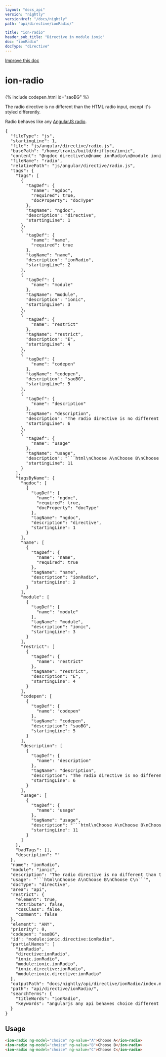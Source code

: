 ```yaml
---
layout: "docs_api"
version: "nightly"
versionHref: "/docs/nightly"
path: "api/directive/ionRadio/"

title: "ion-radio"
header_sub_title: "Directive in module ionic"
doc: "ionRadio"
docType: "directive"
---
```


<div class="improve-docs">
  <a href='http://github.com/driftyco/ionic/edit/master/js/angular/directive/radio.js#L1'>
    Improve this doc
  </a>
</div>




<h1 class="api-title">

  ion-radio



</h1>


{% include codepen.html id="saoBG" %}




The radio directive is no different than the HTML radio input, except it's styled differently.

Radio behaves like any [AngularJS radio](http://docs.angularjs.org/api/ng/input/input[radio]).








  
<pre>{
  "fileType": "js",
  "startingLine": 1,
  "file": "js/angular/directive/radio.js",
  "basePath": "/home/travis/build/driftyco/ionic",
  "content": "@ngdoc directive\n@name ionRadio\n@module ionic\n@restrict E\n@codepen saoBG\n@description\nThe radio directive is no different than the HTML radio input, except it's styled differently.\n\nRadio behaves like any [AngularJS radio](http://docs.angularjs.org/api/ng/input/input[radio]).\n\n@usage\n```html\n<ion-radio ng-model=\"choice\" ng-value=\"A\">Choose A</ion-radio>\n<ion-radio ng-model=\"choice\" ng-value=\"B\">Choose B</ion-radio>\n<ion-radio ng-model=\"choice\" ng-value=\"C\">Choose C</ion-radio>\n```",
  "fileName": "radio",
  "relativePath": "js/angular/directive/radio.js",
  "tags": {
    "tags": [
      {
        "tagDef": {
          "name": "ngdoc",
          "required": true,
          "docProperty": "docType"
        },
        "tagName": "ngdoc",
        "description": "directive",
        "startingLine": 1
      },
      {
        "tagDef": {
          "name": "name",
          "required": true
        },
        "tagName": "name",
        "description": "ionRadio",
        "startingLine": 2
      },
      {
        "tagDef": {
          "name": "module"
        },
        "tagName": "module",
        "description": "ionic",
        "startingLine": 3
      },
      {
        "tagDef": {
          "name": "restrict"
        },
        "tagName": "restrict",
        "description": "E",
        "startingLine": 4
      },
      {
        "tagDef": {
          "name": "codepen"
        },
        "tagName": "codepen",
        "description": "saoBG",
        "startingLine": 5
      },
      {
        "tagDef": {
          "name": "description"
        },
        "tagName": "description",
        "description": "The radio directive is no different than the HTML radio input, except it's styled differently.\n\nRadio behaves like any [AngularJS radio](http://docs.angularjs.org/api/ng/input/input[radio]).",
        "startingLine": 6
      },
      {
        "tagDef": {
          "name": "usage"
        },
        "tagName": "usage",
        "description": "```html\n<ion-radio ng-model=\"choice\" ng-value=\"A\">Choose A</ion-radio>\n<ion-radio ng-model=\"choice\" ng-value=\"B\">Choose B</ion-radio>\n<ion-radio ng-model=\"choice\" ng-value=\"C\">Choose C</ion-radio>\n```",
        "startingLine": 11
      }
    ],
    "tagsByName": {
      "ngdoc": [
        {
          "tagDef": {
            "name": "ngdoc",
            "required": true,
            "docProperty": "docType"
          },
          "tagName": "ngdoc",
          "description": "directive",
          "startingLine": 1
        }
      ],
      "name": [
        {
          "tagDef": {
            "name": "name",
            "required": true
          },
          "tagName": "name",
          "description": "ionRadio",
          "startingLine": 2
        }
      ],
      "module": [
        {
          "tagDef": {
            "name": "module"
          },
          "tagName": "module",
          "description": "ionic",
          "startingLine": 3
        }
      ],
      "restrict": [
        {
          "tagDef": {
            "name": "restrict"
          },
          "tagName": "restrict",
          "description": "E",
          "startingLine": 4
        }
      ],
      "codepen": [
        {
          "tagDef": {
            "name": "codepen"
          },
          "tagName": "codepen",
          "description": "saoBG",
          "startingLine": 5
        }
      ],
      "description": [
        {
          "tagDef": {
            "name": "description"
          },
          "tagName": "description",
          "description": "The radio directive is no different than the HTML radio input, except it's styled differently.\n\nRadio behaves like any [AngularJS radio](http://docs.angularjs.org/api/ng/input/input[radio]).",
          "startingLine": 6
        }
      ],
      "usage": [
        {
          "tagDef": {
            "name": "usage"
          },
          "tagName": "usage",
          "description": "```html\n<ion-radio ng-model=\"choice\" ng-value=\"A\">Choose A</ion-radio>\n<ion-radio ng-model=\"choice\" ng-value=\"B\">Choose B</ion-radio>\n<ion-radio ng-model=\"choice\" ng-value=\"C\">Choose C</ion-radio>\n```",
          "startingLine": 11
        }
      ]
    },
    "badTags": [],
    "description": ""
  },
  "name": "ionRadio",
  "module": "ionic",
  "description": "The radio directive is no different than the HTML radio input, except it's styled differently.\n\nRadio behaves like any [AngularJS radio](http://docs.angularjs.org/api/ng/input/input[radio]).",
  "usage": "```html\n<ion-radio ng-model=\"choice\" ng-value=\"A\">Choose A</ion-radio>\n<ion-radio ng-model=\"choice\" ng-value=\"B\">Choose B</ion-radio>\n<ion-radio ng-model=\"choice\" ng-value=\"C\">Choose C</ion-radio>\n```",
  "docType": "directive",
  "area": "api",
  "restrict": {
    "element": true,
    "attribute": false,
    "cssClass": false,
    "comment": false
  },
  "element": "ANY",
  "priority": 0,
  "codepen": "saoBG",
  "id": "module:ionic.directive:ionRadio",
  "partialNames": [
    "ionRadio",
    "directive:ionRadio",
    "ionic.ionRadio",
    "module:ionic.ionRadio",
    "ionic.directive:ionRadio",
    "module:ionic.directive:ionRadio"
  ],
  "outputPath": "docs/nightly/api/directive/ionRadio/index.md",
  "path": "api/directive/ionRadio/",
  "searchTerms": {
    "titleWords": "ionRadio",
    "keywords": "angularjs any api behaves choice different differently directive docs except html input ionic ionradio is it js like md module ng-model ng-value no org radio saobg styled than the"
  }
}</pre>
<h2 id="usage">Usage</h2>
  
```html
<ion-radio ng-model="choice" ng-value="A">Choose A</ion-radio>
<ion-radio ng-model="choice" ng-value="B">Choose B</ion-radio>
<ion-radio ng-model="choice" ng-value="C">Choose C</ion-radio>
```
  
  

  





